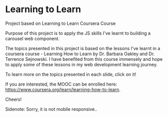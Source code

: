 # Learning to Learn
Project based on Learning to Learn Coursera Course

Purpose of this project is to apply the JS skills I've learnt to building a carousel web component.

The topics presented in this project is based on the lessons I've learnt in a coursera course - Learning How to Learn by Dr. Barbara Oakley and Dr. Terrence Sejnowski. 
I have benefited from this course immensely and hope to apply some of these lessons in my web development learning journey.

To learn more on the topics presented in each slide, click on it!

If you are interested, the MOOC can be enrolled here: https://www.coursera.org/learn/learning-how-to-learn.

Cheers!

Sidenote: Sorry, it is not mobile responsive..
